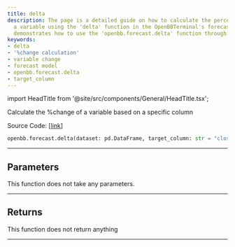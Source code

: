 ```yaml
---
title: delta
description: The page is a detailed guide on how to calculate the percent change of
  a variable using the 'delta' function in the OpenBBTerminal's forecast model. It
  demonstrates how to use the 'openbb.forecast.delta' function through Python code.
keywords:
- delta
- '%change calculation'
- variable change
- forecast model
- openbb.forecast.delta
- target_column
---
```


import HeadTitle from '@site/src/components/General/HeadTitle.tsx';

<HeadTitle title="forecast.delta - Reference | OpenBB SDK Docs" />

Calculate the %change of a variable based on a specific column

Source Code: [[link](https://github.com/OpenBB-finance/OpenBBTerminal/tree/main/openbb_terminal/forecast/forecast_model.py#L341)]

```python wordwrap
openbb.forecast.delta(dataset: pd.DataFrame, target_column: str = "close")
```

---

## Parameters

This function does not take any parameters.

---

## Returns

This function does not return anything

---

